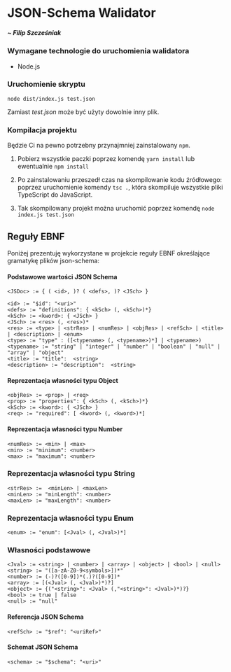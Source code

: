 # JSON-Schema Walidator
##### ~ Filip Szcześniak

### Wymagane technologie do uruchomienia walidatora

- Node.js

### Uruchomienie skryptu

```
node dist/index.js test.json
```

Zamiast *test.json* może być użyty dowolnie inny plik.

### Kompilacja projektu

Będzie Ci na pewno potrzebny przynajmniej zainstalowany ``npm``.

1. Pobierz wszystkie paczki poprzez komendę ``yarn install`` lub ewentualnie ``npm install``

2. Po zainstalowaniu przeszedł czas na skompilowanie kodu źródłowego: poprzez uruchomienie komendy ``tsc .``, która skompiluje wszystkie pliki TypeScript do JavaScript.

3. Tak skompilowany projekt można uruchomić poprzez komendę ``node index.js test.json``

## Reguły EBNF

Poniżej prezentuję wykorzystane w projekcie reguły EBNF określające gramatykę plików json-schema:

#### Podstawowe wartości JSON Schema
```
<JSDoc> := { ( <id>, )? ( <defs>, )? <JSch> }

<id> := "$id": "<uri>"
<defs> := "definitions": { <kSch> (, <kSch>)*}
<kSch> := <kword>: { <JSch> }
<JSch> := <res> (, <res>)*
<res> := <type> | <strRes> | <numRes> | <objRes> | <refSch> | <title> | <description> | <enum>
<type> := "type" : ([<typename> (, <typename>)*] | <typename>)
<typename> := "string" | "integer" | "number" | "boolean" | "null" | "array" | "object"
<title> := "title":  <string>
<description> := "description":  <string>
```

#### Reprezentacja własności typu Object
```
<objRes> := <prop> | <req> 
<prop> := "properties": { <kSch> (, <kSch>)*}
<kSch> := <kword>: { <JSch> }
<req> := "required": [ <kword> (, <kword>)*]
```

#### Reprezentacja własności typu Number
```
<numRes> := <min> | <max>
<min> := "minimum": <number>
<max> := "maximum": <number>
```

### Reprezentacja własności typu String
```
<strRes> :=  <minLen> | <maxLen>
<minLen> := "minLength": <number>
<maxLen> := "maxLength": <number>
```

### Reprezentacja własności typu Enum
```
<enum> := "enum": [<Jval> (, <Jval>)*]
```

### Własności podstawowe
```
<Jval> := <string> | <number> | <array> | <object> | <bool> | <null>
<string> := "([a-zA-Z0-9<symbols>])*"
<number> := (-)?([0-9])*(.)?([0-9])*
<array> := [(<Jval> (, <Jval>)*)?]
<object> := {("<string>": <Jval> (,"<string>": <Jval>)*)?}
<bool> := true | false
<null> := "null"
```

#### Referencja JSON Schema
```
<refSch> := "$ref": "<uriRef>" 
```

#### Schemat JSON Schema
```
<schema> := "$schema": "<uri>" 
```
